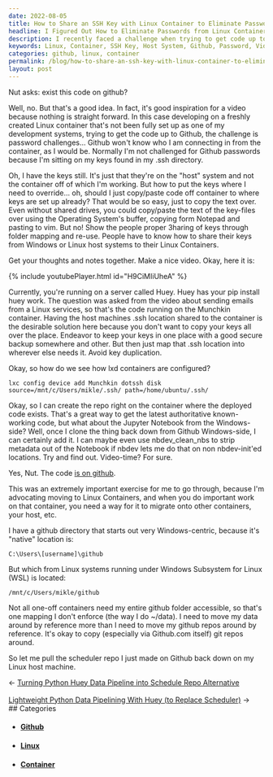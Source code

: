 ```yaml
---
date: 2022-08-05
title: How to Share an SSH Key with Linux Container to Eliminate Passwords
headline: I Figured Out How to Eliminate Passwords from Linux Containers with SSH Keys
description: I recently faced a challenge when trying to get code up to Github from a newly created Linux container. To solve this, I figured out a way to share my SSH keys from my host system to the container, eliminating the need for passwords. To help others, I created a video and shared the code on Github. Learn how to share SSH keys from a host system to a Linux container with my easy-to-follow guide.
keywords: Linux, Container, SSH Key, Host System, Github, Password, Video, Code, Guide, Challenge, Developing
categories: github, linux, container
permalink: /blog/how-to-share-an-ssh-key-with-linux-container-to-eliminate-passwords/
layout: post
---
```



Nut asks: exist this code on github?

Well, no. But that's a good idea. In fact, it's good inspiration for a video
because nothing is straight forward. In this case developing on a freshly
created Linux container that's not been fully set up as one of my development
systems, trying to get the code up to Github, the challenge is password
challenges... Github won't know who I am connecting in from the container, as I
would be. Normally I'm not challenged for Github passwords because I'm sitting
on my keys found in my .ssh directory.

Oh, I have the keys still. It's just that they're on the "host" system and not
the container off of which I'm working. But how to put the keys where I need to
override... oh, should I just copy/paste code off container to where keys are
set up already? That would be so easy, just to copy the text over. Even without
shared drives, you could copy/paste the text of the key-files over using the
Operating System's buffer, copying form Notepad and pasting to vim. But no!
Show the people proper 3haring of keys through folder mapping and re-use.
People have to know how to share their keys from Windows or Linux host systems
to their Linux Containers.

Get your thoughts and notes together. Make a nice video. Okay, here it is:

{% include youtubePlayer.html id="H9CiMIiUheA" %}

Currently, you're running on a server called Huey. Huey has your pip install
huey work. The question was asked from the video about sending emails from a
Linux services, so that's the code running on the Munchkin container. Having
the host machines .ssh location shared to the container is the desirable
solution here because you don't want to copy your keys all over the place.
Endeavor to keep your keys in one place with a good secure backup somewhere and
other. But then just map that .ssh location into wherever else needs it. Avoid
key duplication.

Okay, so how do we see how lxd containers are configured?

    lxc config device add Munchkin dotssh disk source=/mnt/c/Users/mikle/.ssh/ path=/home/ubuntu/.ssh/

Okay, so I can create the repo right on the container where the deployed code
exists. That's a great way to get the latest authoritative known-working code,
but what about the Jupyter Notebook from the Windows-side? Well, once I clone
the thing back down from Github Windows-side, I can certainly add it. I can
maybe even use nbdev_clean_nbs to strip metadata out of the Notebook if nbdev
lets me do that on non nbdev-init'ed locations. Try and find out. Video-time?
For sure.

Yes, Nut. The code [is on github](https://github.com/miklevin/scheduler).

This was an extremely important exercise for me to go through, because I'm
advocating moving to Linux Containers, and when you do important work on that
container, you need a way for it to migrate onto other containers, your host,
etc.

I have a github directory that starts out very Windows-centric, because it's
"native" location is:

    C:\Users\[username]\github

But which from Linux systems running under Windows Subsystem for Linux (WSL) is
located:

    /mnt/c/Users/mikle/github

Not all one-off containers need my entire github folder accessible, so that's
one mapping I don't enforce (the way I do ~/data). I need to move my data
around by reference more than I need to move my github repos around by
reference. It's okay to copy (especially via Github.com itself) git repos
around.

So let me pull the scheduler repo I just made on Github back down on my Linux
host machine.


<div class="post-nav"><div class="post-nav-prev"><span class="arrow">&larr;&nbsp;</span><a href="/blog/turning-python-huey-data-pipeline-into-schedule-repo-alternative/">Turning Python Huey Data Pipeline into Schedule Repo Alternative</a></div> &nbsp; <div class="post-nav-next"><a href="/blog/lightweight-python-data-pipelining-with-huey-to-replace-scheduler/">Lightweight Python Data Pipelining With Huey (to Replace Scheduler)</a><span class="arrow">&nbsp;&rarr;</span></div></div>
## Categories

<ul>
<li><h4><a href='/github/'>Github</a></h4></li>
<li><h4><a href='/linux/'>Linux</a></h4></li>
<li><h4><a href='/container/'>Container</a></h4></li></ul>